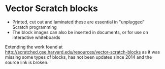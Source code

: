 # Vector Scratch blocks

* Printed, cut out and laminated these are essential in "unplugged" Scratch programming
* The block images can also be inserted in documents, or for use on interactive whiteboards

Extending the work found at http://scratched.gse.harvard.edu/resources/vector-scratch-blocks as it was missing some types of
blocks, has not been updates since 2014 and the source link is broken.
